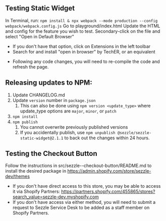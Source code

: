 
## Testing Static Widget

In Terminal, run: `npm install & npx webpack --mode production --config webpack/webpack.config.js`
Go to playground/index.html
Update the HTML and config for the feature you wish to test.
Secondary-click on the file and select "Open in Default Browser"
 - If you don't have that option, click on Extensions in the left toolbar
 - Search for and install "open in browser" by TechER, or an equivalent

* Following any code changes, you will need to re-compile the code and refresh the page.

## Releasing updates to NPM:

1. Update CHANGELOG.md
2. Update `version` number in `package.json`
   1. This can also be done using `npm version <update_type>` where update_type options are `major`, `minor`, or `patch`
3. `npm install`
4. `npm publish`
   1. You cannot overwrite previously published versions
   2. If you accidentally publish, use `npm unpublish @sezzle/sezzle-static-widget@2.1.1` to back out the changes within 24 hours.

## Testing the Checkout Button

Follow the instructions in src/sezzle--checkout-button/README.md to install the desired package in https://admin.shopify.com/store/sezzle-dev/themes
 - If you don't have direct access to this store, you may be able to access it via Shopify Partners: https://partners.shopify.com/455865/stores?search_value=sezzle-dev.myshopify.com
 - If you don't have access via either method, you will need to submit a request to Sezzle Service Desk to be added as a staff member on Shopify Partners.